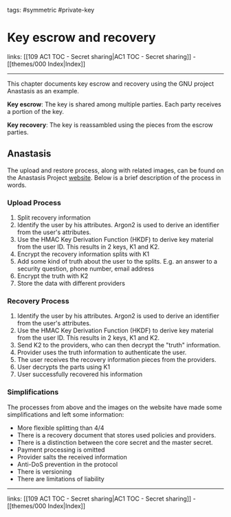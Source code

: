 tags: #symmetric #private-key

# Key escrow and recovery

links:  [[109 AC1 TOC - Secret sharing|AC1 TOC - Secret sharing]] - [[themes/000 Index|Index]]

---

This chapter documents key escrow and recovery using the GNU project Anastasis as an example.

**Key escrow**: The key is shared among multiple parties. Each party receives a portion of the key.

**Key recovery**: The key is reassambled using the pieces from the escrow parties.

## Anastasis

The upload and restore process, along with related images, can be found on the Anastasis Project [website](https://anastasis.lu/en/). Below is a brief description of the process in words.

### Upload Process

1. Split recovery information
2. Identify the user by his attributes. Argon2 is used to derive an identifier from the user's attributes.
3. Use the HMAC Key Derivation Function (HKDF) to derive key material from the user ID. This results in 2 keys, K1 and K2.
4. Encrypt the recovery information splits with K1
5. Add some kind of truth about the user to the splits. E.g. an answer to a security question, phone number, email address
6. Encrypt the truth with K2
7. Store the data with different providers

### Recovery Process

1. Identify the user by his attributes. Argon2 is used to derive an identifier from the user's attributes.
2. Use the HMAC Key Derivation Function (HKDF) to derive key material from the user ID. This results in 2 keys, K1 and K2.
3. Send K2 to the providers, who can then decrypt the "truth" information.
4. Provider uses the truth information to authenticate the user.
5. The user receives the recovery information pieces from the providers.
6. User decrypts the parts using K1
7. User successfully recovered his information

### Simplifications
The processes from above and the images on the website have made some simplifications and left some information:

- More flexible splitting than 4/4
- There is a recovery document that stores used policies and providers.
- There is a distinction between the core secret and the master secret.
- Payment processing is omitted
- Provider salts the received information
- Anti-DoS prevention in the protocol
- There is versioning
- There are limitations of liability


---
links:  [[109 AC1 TOC - Secret sharing|AC1 TOC - Secret sharing]] - [[themes/000 Index|Index]]